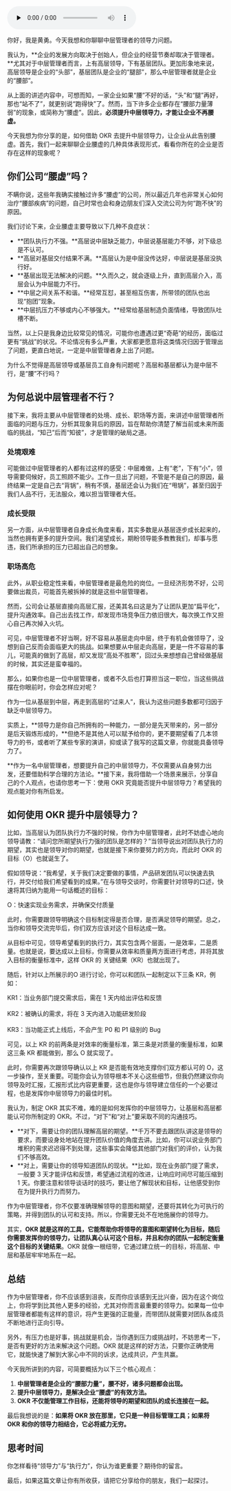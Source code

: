 <audio id="audio" title="18 | 企业“腰部力量”不够，如何提升中层领导力？" controls="" preload="none"><source id="mp3" src="https://static001.geekbang.org/resource/audio/1f/95/1f3a96cacbf7d2f197578b426e3e3795.mp3"></audio>

你好，我是黄勇。今天我想和你聊聊中层管理者的领导力问题。

我认为，**企业的发展方向取决于创始人，但企业的经营节奏却取决于管理者。**尤其对于中层管理者而言，上有高层领导，下有基层团队。更加形象地来说，高层领导是企业的“头部”，基层团队是企业的“腿部”，那么中层管理者就是企业的“腰部”。

从上面的讲述内容中，可想而知，一家企业如果“腰”不好的话，“头”和“腿”再好，那也“站不了”，就更别说“跑得快”了。然而，当下许多企业都存在“腰部力量薄弱”的现象，或简称为“腰虚”。因此，**必须提升中层领导力，才能让企业不再腰虚。**

今天我想为你分享的是，如何借助 OKR 去提升中层领导力，让企业从此告别腰虚。首先，我们一起来聊聊企业腰虚的几种具体表现形式，看看你所在的企业是否存在这样的现象呢？

## 你们公司“腰虚”吗？

不瞒你说，这些年我确实接触过许多“腰虚”的公司，所以最近几年也非常关心如何治疗“腰部疾病”的问题，自己时常也会和身边朋友们深入交流公司为何“跑不快”的原因。

我们讨论下来，企业腰虚主要导致以下几种不良症状：

- **团队执行力不强。**高层说中层缺乏能力，中层说基层能力不够，对下级总是不认可。
- **高层对基层交付结果不满。**高层认为是中层没传达好，中层说是基层没执行好。
- **基层出现无法解决的问题。**久而久之，就会逐级上升，直到高层介入，高层会认为中层能力不行。
- **中层之间关系不和谐。**经常互怼，甚至相互伤害，所带领的团队也出现“抱团”现象。
- **中层抗压力不够或内心不够强大。**经常给基层制造负面情绪，导致团队吐槽不断。

当然，以上只是我身边比较常见的情况，可能你也遭遇过更“奇葩”的经历，面临过更有“挑战”的状况。不论情况有多么严重，大家都更愿意将这类情况归因于管理出了问题，更直白地说，一定是中层管理者身上出了问题。

为什么不觉得是高层领导或基层员工自身有问题呢？高层和基层都认为是中层不行，是“腰”不行吗？

## 为何总说中层管理者不行？

接下来，我将主要从中层管理者的处境、成长、职场等方面，来讲述中层管理者所面临的问题与压力，分析其现象背后的原因，旨在帮助你清楚了解当前或未来所面临的挑战，“知己”后而“知彼”，才是管理的破局之道。

### 处境艰难

可能做过中层管理者的人都有过这样的感受：中层难做，上有“老”，下有“小”，领导需要伺候好，员工照顾不能少。工作一旦出了问题，不管是不是自己的原因，最终结果一定是自己去“背锅”，稍有不慎，基层还会认为我们在“甩锅”，甚至归因于我们人品不行，无法服众，难以担当管理者大任。

### 成长受限

另一方面，从中层管理者自身成长角度来看，其实多数是从基层逐步成长起来的，当然也拥有更多的提升空间。我们渴望成长，期盼领导能多教教我们，却事与愿违，我们所承担的压力已超出自己的想象。

### 职场高危

此外，从职业稳定性来看，中层管理者是最危险的岗位。一旦经济形势不好，公司要做出裁员，可能首先被拆掉的就是这些中层管理者。

然而，公司会让基层直接向高层汇报，还美其名曰这是为了让团队更加“扁平化”，提升沟通效率。自己出去找工作，却发现市场竞争压力依旧很大，每次换工作又担心自己再次掉入火坑。

可见，中层管理者不好当啊，好不容易从基层走向中层，终于有机会做领导了，没想到自己反而会面临更大的挑战。如果想要从中层走向高层，更是一件不容易的事儿，可能真的做到了高层，却又发现“高处不胜寒”，回过头来想想自己曾经做基层的时候，其实还是蛮幸福的。

那么，如果你也是一位中层管理者，或者不久后也打算担当这一职位，当这些挑战摆在你眼前时，你会怎样应对呢？

作为一位从基层到中层，再走到高层的“过来人”，我认为这些问题多数都可归因于缺乏中层领导力。

实质上，**领导力是你自己所拥有的一种能力，一部分是先天带来的，另一部分是后天锻炼形成的，**但绝不是其他人可以赋予给你的，更不要期望看了几本领导力的书，或者听了某些专家的演讲，抑或读了我写的这篇文章，你就能具备领导力了。

**作为一名中层管理者，想要提升自己的中层领导力，不仅需要从自身努力出发，还要借助科学合理的方法论。**接下来，我将借助一个场景来展示，分享自己的个人观点，也请你思考一下：使用 OKR 究竟能否提升中层领导力？希望我的观点能对你有所启发。

## 如何使用 OKR 提升中层领导力？

比如，当高层认为团队执行力不强的时候，你作为中层管理者，此时不妨虚心地向领导请教：“请问您所期望执行力强的团队是怎样的？”当领导说出对团队执行力的期望，其实也是领导对你的期望，也就是接下来你要努力的方向，而此时 OKR 的 目标（O）也就诞生了。

假如领导说：“我希望，关于我们决定要做的事情，产品研发团队可以快速去执行，并交付给我们希望看到的成果。”在与领导交谈时，你需要针对领导的口述，快速将其归纳为能用一句话概述的目标：

> 
O：快速实现业务需求，并确保交付质量


此时，你需要跟领导明确这个目标制定得是否合理，是否满足领导的期望。总之，当你和领导交流完毕后，你们双方应该对这个目标达成一致。

从目标中可见，领导希望看到的执行力，其实包含两个层面，一是效率，二是质量。也就是说，要达成以上目标，你需要从效率和质量两方面进行考虑，并将其放入目标的衡量标准中，这样 OKR 的 关键结果（KR）也就出现了。

随后，针对以上所展示的O 进行讨论，你可以和团队一起制定以下三条 KR，例如：

> 
<p>KR1：当业务部门提交需求后，需在 1 天内给出评估和反馈<br><br>
KR2：被确认的需求，将在 3 天内进入功能研发阶段<br><br>
KR3：当功能正式上线后，不会产生 P0 和 P1 级别的 Bug</p>


可见，以上 KR 的前两条是对效率的衡量标准，第三条是对质量的衡量标准，如果这三条 KR 都能做到，那么 O 就实现了。

此时，你需要再次跟领导确认以上 KR 是否能有效地支撑你们双方都认可的 O，这一步操作，至关重要。可能你会认为领导根本不关心这些细节，但我仍然建议你向领导及时汇报，汇报形式比内容更重要，这也是你与领导建立信任的一个必要过程，也是发挥你中层领导力的最佳时机。

我认为，制定 OKR 其实不难，难的是如何发挥你的中层领导力，让基层和高层都能认可你所制定的 OKR。不过，“对下”和“对上”要采取不同的沟通技巧。

- **对下，需要让你的团队理解高层的期望。**千万不要去跟团队讲这是领导的要求，而要设身处地站在提升团队价值的角度去讲。比如，你可以说业务部门堆积的需求迟迟得不到处理，这些事实会降低其他部门对我们的评价，认为我们不够高效。
- **对上，需要让你的领导知道团队的现状。**比如，现在业务部门提了需求，一般要 3 天才能评估和反馈，希望通过流程的改进，让响应时间尽可能压缩到 1 天。你要注意和领导谈话时的技巧，要让他了解现状和目标，让他感受到你在为提升执行力而努力。

作为中层管理者，你不仅要准确理解领导的意图和期望，还要将其转化为可执行的策略，并得到团队的认可和支持。所以，你需要无处不在地施展你的领导力。

其实，**OKR 就是这样的工具，它能帮助你将领导的意图和期望转化为目标，随后你需要发挥你的领导力，让团队真心认可这个目标，并且和你的团队一起制定衡量这个目标的关键结果**。OKR 就像一根纽带，它通过建立统一的目标，将高层、中层和基层牢牢地系在一起。

## 总结

作为中层管理者，你不应该感到沮丧，反而你应该感到无比兴奋，因为在这个岗位上，你将学到比其他人更多的经验，尤其对你而言最重要的领导力。如果每一位中层管理者都能有这样的意识，将产生更强的正能量，而带团队就需要对团队各成员不断地进行正向引导。

另外，有压力也是好事，挑战就是机会，当你遇到压力或挑战时，不妨思考一下，是否有更好的方法来解决这个问题。OKR 就是这样的好方法，只要你正确使用它，就能快速了解到大家心中不同的诉求，达成共识，产生共赢。

今天我所讲到的内容，可简要概括为以下三个核心观点：

1. **中层管理者是企业的“腰部力量”，腰不好，诸多问题都会出现。**
1. **提升中层领导力，是解决企业“腰虚”的有效方法。**
1. **OKR 不仅能管理工作目标，还能将领导的期望和团队的成长连接在一起。**

最后我想说的是：**如果将 OKR 放在那里，它只是一种目标管理工具；如果将 OKR 和你的领导力相结合，它必将威力无穷。**

## 思考时间

你怎样看待“领导力”与“执行力”，你认为谁更重要？期待你的留言。

最后，如果这篇文章让你有所收获，请把它分享给你的朋友，我们一起探讨。
